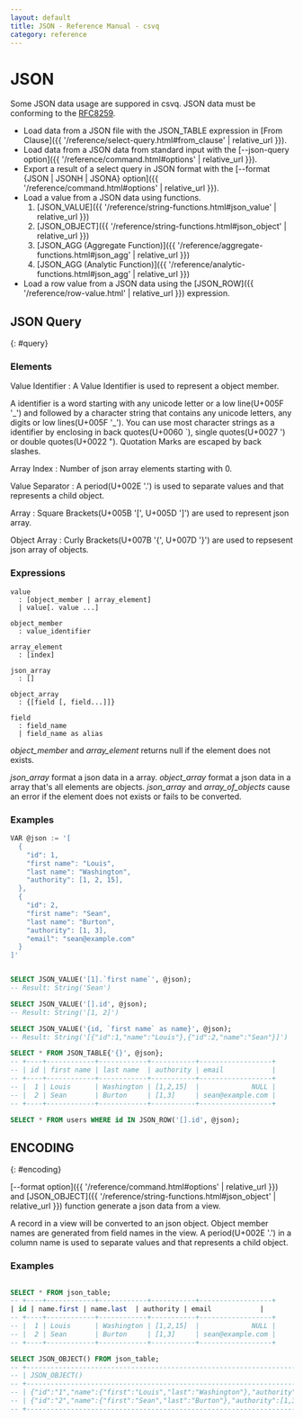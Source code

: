 ```yaml
---
layout: default
title: JSON - Reference Manual - csvq
category: reference
---
```


# JSON

Some JSON data usage are suppored in csvq.
JSON data must be conforming to the [RFC8259](https://www.rfc-editor.org/info/rfc8259).

- Load data from a JSON file with the JSON_TABLE expression in [From Clause]({{ '/reference/select-query.html#from_clause' | relative_url }}).
- Load data from a JSON data from standard input with the [--json-query option]({{ '/reference/command.html#options' | relative_url }}).
- Export a result of a select query in JSON format with the [--format {JSON \| JSONH \| JSONA} option]({{ '/reference/command.html#options' | relative_url }}).
- Load a value from a JSON data using functions.
  1. [JSON_VALUE]({{ '/reference/string-functions.html#json_value' | relative_url }})
  2. [JSON_OBJECT]({{ '/reference/string-functions.html#json_object' | relative_url }})
  3. [JSON_AGG (Aggregate Function)]({{ '/reference/aggregate-functions.html#json_agg' | relative_url }})
  4. [JSON_AGG (Analytic Function)]({{ '/reference/analytic-functions.html#json_agg' | relative_url }})
- Load a row value from a JSON data using the [JSON_ROW]({{ '/reference/row-value.html' | relative_url }}) expression.


## JSON Query
{: #query}

### Elements

Value Identifier
: A Value Identifier is used to represent a object member.

  A identifier is a word starting with any unicode letter or a low line(U+005F '\_') and followed by a character string that contains any unicode letters, any digits or low lines(U+005F '\_').
  You can use most character strings as a identifier by enclosing in back quotes(U+0060 `), single quotes(U+0027 ') or double quotes(U+0022 ").
  Quotation Marks are escaped by back slashes.

Array Index
: Number of json array elements starting with 0.

Value Separator
: A period(U+002E '.') is used to separate values and that represents a child object.

Array
: Square Brackets(U+005B '\[', U+005D '\]') are used to represent json array.

Object Array 
: Curly Brackets(U+007B '{', U+007D '}') are used to repsesent json array of objects.


### Expressions

```
value
  : [object_member | array_element]
  | value[. value ...]

object_member
  : value_identifier

array_element
  : [index]

json_array
  : []
  
object_array
  : {[field [, field...]]}

field
  : field_name
  | field_name as alias
```

_object_member_ and _array_element_ returns null if the element does not exists.

_json_array_ format a json data in a array.
_object_array_ format a json data in a array that's all elements are objects.
_json_array_ and _array_of_objects_ cause an error if the element does not exists or fails to be converted.  

### Examples

```sql
VAR @json := '[
  {
    "id": 1,
    "first name": "Louis",
    "last name": "Washington",
    "authority": [1, 2, 15],
  },
  {
    "id": 2,
    "first name": "Sean",
    "last name": "Burton",
    "authority": [1, 3],
    "email": "sean@example.com"
  }
]'


SELECT JSON_VALUE('[1].`first name`', @json);
-- Result: String('Sean')

SELECT JSON_VALUE('[].id', @json);
-- Result: String('[1, 2]')

SELECT JSON_VALUE('{id, `first name` as name}', @json);
-- Result: String('[{"id":1,"name":"Louis"},{"id":2,"name":"Sean"}]')

SELECT * FROM JSON_TABLE{'{}', @json};
-- +----+------------+------------+-----------+------------------+
-- | id | first name | last name  | authority | email            |
-- +----+------------+------------+-----------+------------------+
-- |  1 | Louis      | Washington | [1,2,15]  |             NULL |
-- |  2 | Sean       | Burton     | [1,3]     | sean@example.com |
-- +----+------------+------------+-----------+------------------+

SELECT * FROM users WHERE id IN JSON_ROW('[].id', @json);

```

## ENCODING
{: #encoding}

[--format option]({{ '/reference/command.html#options' | relative_url }}) and [JSON_OBJECT]({{ '/reference/string-functions.html#json_object' | relative_url }}) function generate a json data from a view.

A record in a view will be converted to an json object.
Object member names are generated from field names in the view.
A period(U+002E '.') in a column name is used to separate values and that represents a child object.


### Examples

```sql

SELECT * FROM json_table;
-- +----+------------+------------+-----------+------------------+
| id | name.first | name.last  | authority | email            |
-- +----+------------+------------+-----------+------------------+
-- |  1 | Louis      | Washington | [1,2,15]  |             NULL |
-- |  2 | Sean       | Burton     | [1,3]     | sean@example.com |
-- +----+------------+------------+-----------+------------------+

SELECT JSON_OBJECT() FROM json_table;
-- +--------------------------------------------------------------------------------------------------+
-- | JSON_OBJECT()                                                                                    |
-- +--------------------------------------------------------------------------------------------------+
-- | {"id":"1","name":{"first":"Louis","last":"Washington"},"authority":[1,2,15],"email":null}        |
-- | {"id":"2","name":{"first":"Sean","last":"Burton"},"authority":[1,3],"email":"sean@example.com"}] |
-- +--------------------------------------------------------------------------------------------------+


```